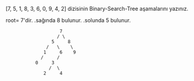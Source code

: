 [7, 5, 1, 8, 3, 6, 0, 9, 4, 2] dizisinin Binary-Search-Tree aşamalarını yazınız.

root= 7'dir.
.sağında 8 bulunur. 
.solunda 5 bulunur.


                        7
                       / \
                     5     8 
                   /   \    \
                  1     6    9
                 /     /
               0     3
                    /  \
                  2     4 
